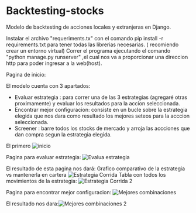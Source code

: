 # Backtesting-stocks

Modelo de backtesting de acciones locales y extranjeras en Django.

Instalar el archivo "requeriments.tx" con el comando pip install -r requirements.txt para tener todas las librerias necesarias. ( recomiendo crear un entorno virtual)
Correr el programa ejecutando el comando "python manage.py runserver" ,el cual nos va a proporcionar una direccion http para poder ingresar a la web(host). 

Pagina de inicio:

El modelo cuenta con 3 apartados: 
* Evaluar estrategia : para correr una de las 3 estrategias (agregaré otras proximamente) y evaluar los resultados para la accion seleccionada.
* Encontrar mejor configuracion: consiste en un bucle sobre la estrategia elegida que nos dara como resultado los mejores seteos para la acccion seleccionada.
* Screener : barre todos los stocks de mercado y arroja las accciones que dan compra segun la estrategia elegida.


El primero ![inicio](https://user-images.githubusercontent.com/85622107/130371202-a82f77bb-41f3-4325-bf51-62f669bc91cc.png)

Pagina para evaluar estrategia:
![Evalua estrategia](https://user-images.githubusercontent.com/85622107/130371345-99c7f00a-6961-47e4-bf71-6f545f74fe5f.png)

El resultado de esta pagina nos dará:
Grafico comparativo de la estrategia vs mantenerla en cartera
![Estrategia Corrida](https://user-images.githubusercontent.com/85622107/130371351-e37b9149-63e8-4f83-84d8-973baf7f13cd.png)
Tabla con todos los movimientos de la estrategia:
![Estrategia Corrida 2](https://user-images.githubusercontent.com/85622107/130371352-9b06d659-c753-46d8-889f-ca71226dbeb3.png)

Pagina para encontrar mejor configuracion:
![Mejores combinaciones](https://user-images.githubusercontent.com/85622107/130371376-0ff90893-df7d-493d-89d3-5ad034863cb3.png)

El resultado nos dara:![Mejores combinaciones 2](https://user-images.githubusercontent.com/85622107/130371378-1469d3b5-dc2b-44c2-b645-eb6de9fb1028.png)

